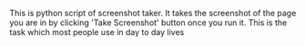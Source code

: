 This is python script of screenshot taker. 
It takes the screenshot of the page you are in by clicking 'Take Screenshot' button once you run it.
This is the task which most people use in day to day lives
